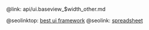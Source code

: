 @link: api/ui.baseview_$width_other.md

@seolinktop: [best ui framework](https://webix.com)
@seolink: [spreadsheet](https://webix.com/spreadsheet/)
